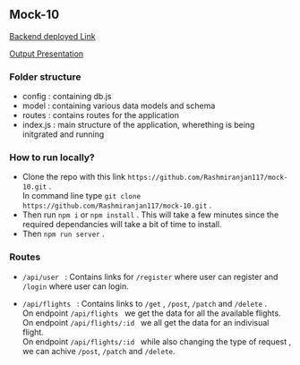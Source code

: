 ## Mock-10

<a href="https://sore-bee-lab-coat.cyclic.app/">Backend deployed Link</a>

<a href="https://drive.google.com/file/d/1U30lS4zqm8J_0dKFYbFUeAAwRiTilOow/view?usp=sharing">Output Presentation</a>

### Folder structure 
- config : containing db.js
- model : containing various data models and schema
- routes : contains routes for the application
- index.js : main structure of the application, wherething is being initgrated and running

### How to run locally?
- Clone the repo with this  link ```https://github.com/Rashmiranjan117/mock-10.git``` . <br/> In command line type ``` git clone https://github.com/Rashmiranjan117/mock-10.git ``` .
- Then run ``` npm i ``` or ``` npm install ``` . This will take a few minutes since the required dependancies will take a bit of time to install.
- Then ``` npm run server ``` . 

### Routes
- ```/api/user ``` : Contains links for ```/register``` where user can register and ```/login``` where user can login.

- ```/api/flights ```  :  Contains links to ```/get``` , ```/post```, ```/patch``` and ```/delete``` . <br/> On endpoint ```/api/flights ``` we get the data for all the available flights.  <br/> On endpoint ```/api/flights/:id ``` we all get the data for an indivisual flight. <br/> On endpoint ```/api/flights/:id ``` while also changing the type of request , we can achive  ```/post```, ```/patch``` and ```/delete```.    
